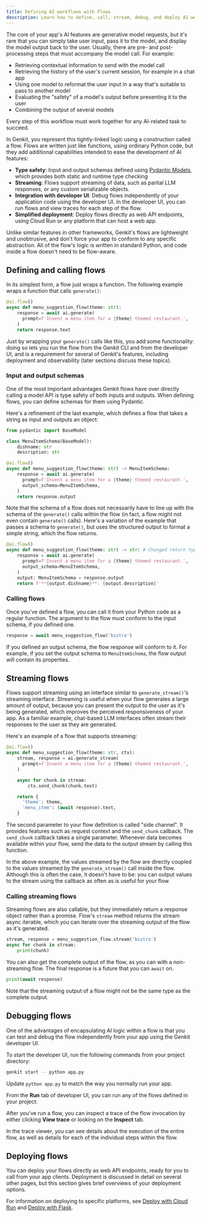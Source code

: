 ```yaml
---
title: Defining AI workflows with Flows
description: Learn how to define, call, stream, debug, and deploy AI workflows using Genkit Flows in Python.
---
```


The core of your app's AI features are generative model requests, but it's rare
that you can simply take user input, pass it to the model, and display the model
output back to the user. Usually, there are pre- and post-processing steps that
must accompany the model call. For example:

*   Retrieving contextual information to send with the model call
*   Retrieving the history of the user's current session, for example in a chat
    app
*   Using one model to reformat the user input in a way that's suitable to pass
    to another model
*   Evaluating the "safety" of a model's output before presenting it to the user
*   Combining the output of several models

Every step of this workflow must work together for any AI-related task to
succeed.

In Genkit, you represent this tightly-linked logic using a construction called a
flow. Flows are written just like functions, using ordinary Python code, but
they add additional capabilities intended to ease the development of AI
features:

*   **Type safety**: Input and output schemas defined using
    [Pydantic Models](https://docs.pydantic.dev/latest/concepts/models/), which
    provides both static and runtime type checking
*   **Streaming**: Flows support streaming of data, such as parital LLM responses,
    or any custom serializable objects.
*   **Integration with developer UI**: Debug flows independently of your
    application code using the developer UI. In the developer UI, you can run
    flows and view traces for each step of the flow.
*   **Simplified deployment**: Deploy flows directly as web API endpoints, using
    Cloud Run or any platform that can host a web app.

Unlike similar features in other frameworks, Genkit's flows are lightweight and
unobtrusive, and don't force your app to conform to any specific abstraction.
All of the flow's logic is written in standard Python, and code inside a
flow doesn't need to be flow-aware.

## Defining and calling flows

In its simplest form, a flow just wraps a function. The following example wraps
a function that calls `generate()`:

```python
@ai.flow()
async def menu_suggestion_flow(theme: str):
    response = await ai.generate(
      prompt=f'Invent a menu item for a {theme} themed restaurant.',
    )
    return response.text
```

Just by wrapping your `generate()` calls like this, you add some functionality:
doing so lets you run the flow from the Genkit CLI and from the developer UI,
and is a requirement for several of Genkit's features, including deployment and
observability (later sections discuss these topics).

### Input and output schemas

One of the most important advantages Genkit flows have over directly calling a
model API is type safety of both inputs and outputs. When defining flows, you
can define schemas for them using Pydantic.

Here's a refinement of the last example, which defines a flow that takes a
string as input and outputs an object:

```python
from pydantic import BaseModel

class MenuItemSchema(BaseModel):
    dishname: str
    description: str

@ai.flow()
async def menu_suggestion_flow(theme: str) -> MenuItemSchema:
    response = await ai.generate(
      prompt=f'Invent a menu item for a {theme} themed restaurant.',
      output_schema=MenuItemSchema,
    )
    return response.output
```

Note that the schema of a flow does not necessarily have to line up with the
schema of the `generate()` calls within the flow (in fact, a flow might not even
contain `generate()` calls). Here's a variation of the example that passes a
schema to `generate()`, but uses the structured output to format a simple
string, which the flow returns.

```python
@ai.flow()
async def menu_suggestion_flow(theme: str) -> str: # Changed return type annotation
    response = await ai.generate(
      prompt=f'Invent a menu item for a {theme} themed restaurant.',
      output_schema=MenuItemSchema,
    )
    output: MenuItemSchema = response.output
    return f'**{output.dishname}**: {output.description}'
```

### Calling flows

Once you've defined a flow, you can call it from your Python code as a regular function. The argument to the flow must conform to the input schema, if you defined one.

```python
response = await menu_suggestion_flow('bistro')
```

If you defined an output schema, the flow response will conform to it. For
example, if you set the output schema to `MenuItemSchema`, the flow output will
contain its properties.

## Streaming flows

Flows support streaming using an interface similar to `generate_stream()`'s streaming
interface. Streaming is useful when your flow generates a large amount of
output, because you can present the output to the user as it's being generated,
which improves the perceived responsiveness of your app. As a familiar example,
chat-based LLM interfaces often stream their responses to the user as they are
generated.

Here's an example of a flow that supports streaming:

```python
@ai.flow()
async def menu_suggestion_flow(theme: str, ctx):
    stream, response = ai.generate_stream(
      prompt=f'Invent a menu item for a {theme} themed restaurant.',
    )

    async for chunk in stream:
        ctx.send_chunk(chunk.text)

    return {
      'theme': theme,
      'menu_item': (await response).text,
    }

```

The second parameter to your flow definition is called "side channel". It
provides features such as request context and the `send_chunk` callback.
The `send_chunk` callback takes a single parameter. Whenever data becomes
available within your flow, send the data to the output stream by calling
this function.

In the above example, the values streamed by the flow are directly coupled to
the values streamed by the `generate_stream()` call inside the flow. Although this is
often the case, it doesn't have to be: you can output values to the stream using
the callback as often as is useful for your flow.

### Calling streaming flows

Streaming flows are also callable, but they immediately return a response object
rather than a promise. Flow's `stream` method returns the stream async iterable,
which you can iterate over the streaming output of the flow as it's generated.

```python
stream, response = menu_suggestion_flow.stream('bistro')
async for chunk in stream:
    print(chunk)
```

You can also get the complete output of the flow, as you can with a
non-streaming flow. The final response is a future that you can `await` on.

```python
print(await response)
```

Note that the streaming output of a flow might not be the same type as the
complete output.

## Debugging flows

One of the advantages of encapsulating AI logic within a flow is that you can
test and debug the flow independently from your app using the Genkit developer
UI.

To start the developer UI, run the following commands from your project
directory:

```bash
genkit start -- python app.py
```

Update `python app.py` to match the way you normally run your app.

From the **Run** tab of developer UI, you can run any of the flows defined in
your project:

After you've run a flow, you can inspect a trace of the flow invocation by
either clicking **View trace** or looking on the **Inspect** tab.

In the trace viewer, you can see details about the execution of the entire flow,
as well as details for each of the individual steps within the flow.

## Deploying flows

You can deploy your flows directly as web API endpoints, ready for you to call
from your app clients. Deployment is discussed in detail on several other pages,
but this section gives brief overviews of your deployment options.

For information on deploying to specific platforms, see
[Deploy with Cloud Run](/python/cloud-run/) and
[Deploy with Flask](/python/flask/).
